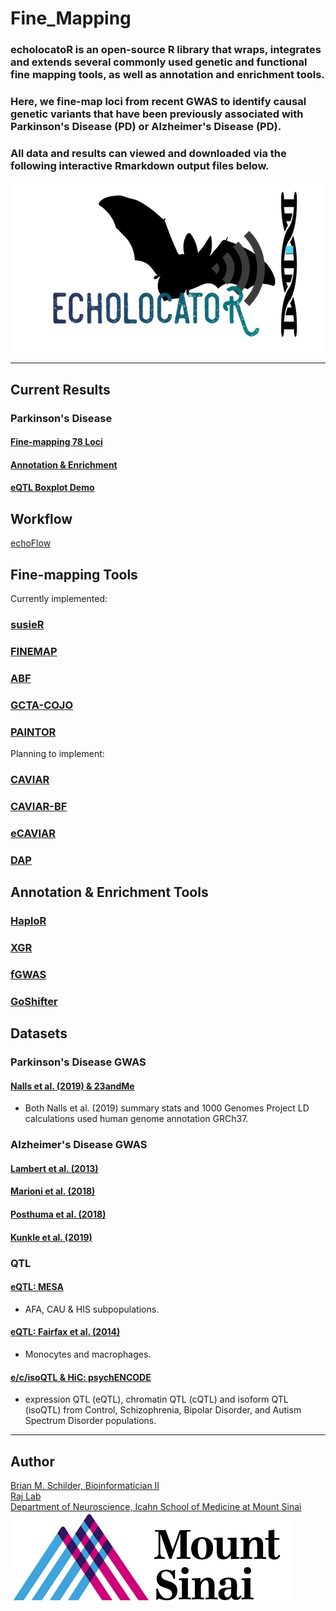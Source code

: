 # Fine_Mapping

### echolocatoR is an open-source R library that wraps, integrates and extends several commonly used genetic and functional fine mapping tools, as well as annotation and enrichment tools. 
### Here, we fine-map loci from recent GWAS to identify causal genetic variants that have been previously associated with Parkinson's Disease (PD) or Alzheimer's Disease (PD).  
### All data and results can viewed and downloaded via the following interactive Rmarkdown output files below.  

![Batty](./echolocatoR/images/echo_logo_sm.png)  

<hr>

## Current Results  
### Parkinson's Disease  
#### [Fine-mapping 78 Loci](https://rajlabmssm.github.io/Fine_Mapping/Fine_Mapping_PD.html)  
#### [Annotation & Enrichment](https://rajlabmssm.github.io/Fine_Mapping/Fine_Mapping.Enrichment.html)  
#### [eQTL Boxplot Demo](https://rajlabmssm.github.io/Fine_Mapping/eQTL_boxplots_demo.html)


## Workflow  

[echoFlow](./echolocatoR/images/echolocatoR_Flowchart.png)



## Fine-mapping Tools  

Currently implemented:  
### [susieR](https://github.com/stephenslab/susieR)  
### [FINEMAP](http://www.christianbenner.com)  
### [ABF](https://cran.r-project.org/web/packages/coloc/vignettes/vignette.html)
### [GCTA-COJO](https://cnsgenomics.com/software/gcta/#COJO)
### [PAINTOR](https://github.com/gkichaev/PAINTOR_V3.0)  

Planning to implement:  
### [CAVIAR](http://genetics.cs.ucla.edu/caviar/)  
### [CAVIAR-BF](https://www.ncbi.nlm.nih.gov/pubmed/25948564)  
### [eCAVIAR](http://genetics.cs.ucla.edu/caviar/)  
### [DAP](https://github.com/xqwen/dap)  


## Annotation & Enrichment Tools  

### [HaploR](https://cran.r-project.org/web/packages/haploR/vignettes/haplor-vignette.html)  
### [XGR](http://xgr.r-forge.r-project.org)  
### [fGWAS](https://github.com/joepickrell/fgwas)  
### [GoShifter](https://github.com/immunogenomics/goshifter)  



## Datasets

### Parkinson's Disease GWAS  
#### [Nalls et al. (2019) & 23andMe](https://www.biorxiv.org/content/10.1101/388165v3)  
- Both Nalls et al. (2019) summary stats and 1000 Genomes Project LD calculations used human genome annotation GRCh37.

### Alzheimer's Disease GWAS

#### [Lambert et al. (2013)](https://www.nature.com/articles/ng.2802)
#### [Marioni et al. (2018)](https://www.nature.com/articles/s41398-018-0150-6)
#### [Posthuma et al. (2018)](https://www.nature.com/articles/s41588-018-0311-9)
#### [Kunkle et al. (2019)](https://www.nature.com/articles/s41588-019-0358-2)


### QTL

#### [eQTL: MESA](https://www.nhlbi.nih.gov/science/multi-ethnic-study-atherosclerosis-mesa)  
- AFA, CAU & HIS subpopulations.    

#### [eQTL: Fairfax et al. (2014)](https://science.sciencemag.org/content/343/6175/1246949)  
- Monocytes and macrophages.  

#### [e/c/isoQTL & HiC: psychENCODE](http://resource.psychencode.org)  
- expression QTL (eQTL), chromatin QTL (cQTL) and isoform QTL (isoQTL) from Control, Schizophrenia, Bipolar Disorder, and Autism Spectrum Disorder populations.  


<hr>

## Author

<a href="https://bschilder.github.io/BMSchilder/" target="_blank">Brian M. Schilder, Bioinformatician II</a>  
<a href="https://rajlab.org" target="_blank">Raj Lab</a>  
<a href="https://icahn.mssm.edu/about/departments/neuroscience" target="_blank">Department of Neuroscience, Icahn School of Medicine at Mount Sinai</a>  
![Sinai](./web/images/sinai.png)

